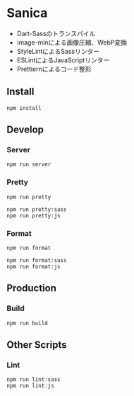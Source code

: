 # Sanica
- Dart-Sassのトランスパイル
- image-minによる画像圧縮、WebP変換
- StyleLintによるSassリンター
- ESLintによるJavaScriptリンター
- Prettiernによるコード整形

## Install
~~~
npm install
~~~

## Develop

### Server
```
npm run server
```

### Pretty
```
npm run pretty

npm run pretty:sass
npm run pretty:js
```

### Format
```
npm run format

npm run format:sass
npm run format:js
```

## Production

### Build
```
npm run build
```

## Other Scripts

### Lint
```
npm run lint:sass
npm run lint:js
```